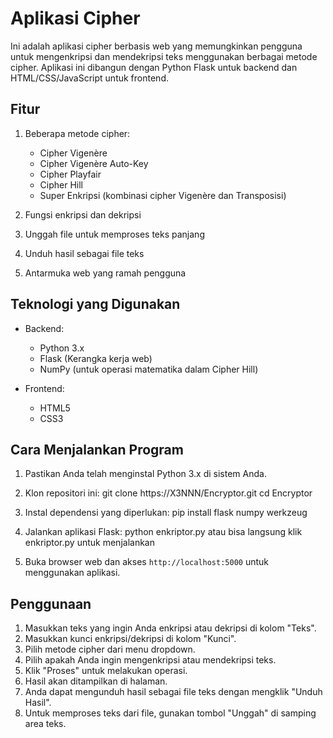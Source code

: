 # Aplikasi Cipher

Ini adalah aplikasi cipher berbasis web yang memungkinkan pengguna untuk mengenkripsi dan mendekripsi teks menggunakan berbagai metode cipher. Aplikasi ini dibangun dengan Python Flask untuk backend dan HTML/CSS/JavaScript untuk frontend.

## Fitur

1. Beberapa metode cipher:
   - Cipher Vigenère
   - Cipher Vigenère Auto-Key
   - Cipher Playfair
   - Cipher Hill
   - Super Enkripsi (kombinasi cipher Vigenère dan Transposisi)

2. Fungsi enkripsi dan dekripsi
3. Unggah file untuk memproses teks panjang
4. Unduh hasil sebagai file teks
5. Antarmuka web yang ramah pengguna

## Teknologi yang Digunakan

- Backend:
  - Python 3.x
  - Flask (Kerangka kerja web)
  - NumPy (untuk operasi matematika dalam Cipher Hill)

- Frontend:
  - HTML5
  - CSS3

## Cara Menjalankan Program

1. Pastikan Anda telah menginstal Python 3.x di sistem Anda.

2. Klon repositori ini:
git clone https://X3NNN/Encryptor.git
cd Encryptor

3. Instal dependensi yang diperlukan:
pip install flask numpy werkzeug

4. Jalankan aplikasi Flask:
python enkriptor.py atau bisa langsung klik enkriptor.py untuk menjalankan

5. Buka browser web dan akses `http://localhost:5000` untuk menggunakan aplikasi.

## Penggunaan

1. Masukkan teks yang ingin Anda enkripsi atau dekripsi di kolom "Teks".
2. Masukkan kunci enkripsi/dekripsi di kolom "Kunci".
3. Pilih metode cipher dari menu dropdown.
4. Pilih apakah Anda ingin mengenkripsi atau mendekripsi teks.
5. Klik "Proses" untuk melakukan operasi.
6. Hasil akan ditampilkan di halaman.
7. Anda dapat mengunduh hasil sebagai file teks dengan mengklik "Unduh Hasil".
8. Untuk memproses teks dari file, gunakan tombol "Unggah" di samping area teks.


